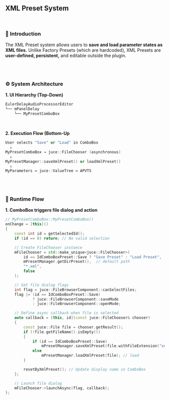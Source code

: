## XML Preset System

<br>

### **📌 Introduction**

The XML Preset system allows users to **save and load parameter states 
as XML files.**
Unlike Factory Presets (which are hardcoded), 
XML Presets are **user-defined, persistent,** and editable outside the plugin.

<br>
<br>

### **⚙️ System Architecture**

**1. UI Hierarchy (Top-Down)**

~~~cpp
EulerDelayAudioProcessorEditor
└── mPanelDelay
    └── MyPresetComboBox
~~~

<br>

**2. Execution Flow (Bottom-Up**

~~~cpp
User selects "Save" or "Load" in ComboBox
  ↓
MyPresetComboBox → juce::FileChooser (asynchronous)
  ↓
MyPresetManager::saveXmlPreset() or loadXmlPreset()
  ↓
MyParameters ↔ juce::ValueTree ↔ APVTS
~~~

<br>
<br>

### **🔁 Runtime Flow**

**1. ComboBox triggers file dialog and action**

~~~cpp
// MyPresetComboBox::MyPresetComboBox()
onChange = [this]()
{
    const int id = getSelectedId();
    if (id == 0) return; // No valid selection

    // Create FileChooser instance
    mFileChooser = std::make_unique<juce::FileChooser>(
        id == IdComboBoxPreset::Save ? "Save Preset" : "Load Preset",
        mPresetManager.getDirPreset(),  // default path
        "*.xml",
        false
    );

    // Set file dialog flags
    int flag = juce::FileBrowserComponent::canSelectFiles;
    flag |= (id == IdComboBoxPreset::Save)
            ? juce::FileBrowserComponent::saveMode
            : juce::FileBrowserComponent::openMode;

    // Define async callback when file is selected
    auto callback = [this, id](const juce::FileChooser& chooser)
    {
        const juce::File file = chooser.getResult();
        if (!file.getFileName().isEmpty())
        {
            if (id == IdComboBoxPreset::Save)
                mPresetManager.saveXmlPreset(file.withFileExtension("xml")); // save
            else
                mPresetManager.loadXmlPreset(file); // load
        }

        resetByXmlPreset(); // Update display name in ComboBox
    };

    // Launch file dialog
    mFileChooser->launchAsync(flag, callback);
};
~~~
